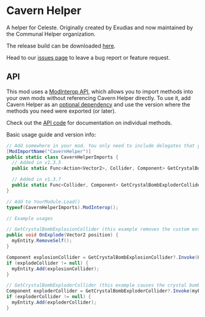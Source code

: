 # Cavern Helper

A helper for Celeste. Originally created by Exudias and now maintained by the Communal Helper organization.

The release build can be downloaded [here](https://gamebanana.com/mods/53641).

Head to our [issues page](https://github.com/CommunalHelper/CavernHelper/issues) to leave a bug report or feature request.

## API
This mod uses a [ModInterop API](https://github.com/EverestAPI/Resources/wiki/Cross-Mod-Functionality#modinterop), which allows you to import methods into your own mods without referencing Cavern Helper directly. To use it, add Cavern Helper as an [optional dependency](https://github.com/EverestAPI/Resources/wiki/Mod-Structure#optional-dependencies-for-everestyaml-advanced) and use the version where the methods you need were exported (or later).

Check out the [API code](https://github.com/CommunalHelper/CavernHelper/blob/dev/Code/CavernInterop.cs) for documentation on individual methods.

Basic usage guide and version info:
```csharp
// Add somewhere in your mod. You only need to include delegates that you need.
[ModImportName("CavernHelper")]
public static class CavernHelperImports {
  // Added in v1.3.5
  public static Func<Action<Vector2>, Collider, Component> GetCrystalBombExplosionCollider;

  // Added in v1.3.7
  public static Func<Collider, Component> GetCrystalBombExploderCollider;
}

// Add to YourModule.Load()
typeof(CavernHelperImports).ModInterop();

// Example usages

// GetCrystalBombExplosionCollider (this example removes the custom entity if it is caught in the blast range of the explosion)
public void OnExplode(Vector2 position) {
  myEntity.RemoveSelf();
}

Component explosionCollider = GetCrystalBombExplosionCollider?.Invoke(OnExplode, null);
if (explodeCollider != null) {
  myEntity.Add(explosionCollider);
}

// GetCrystalBombExploderCollider (this example causes the crystal bomb to explode if it touches the custom entity)
Component exploderCollider = GetCrystalBombExploderCollider?.Invoke(myEntity.Collider);
if (exploderCollider != null) {
  myEntity.Add(exploderCollider);
}
```
